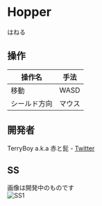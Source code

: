 # Hopper
はねる

## 操作
|操作名|手法|
|---|---|
|移動|WASD|
|シールド方向|マウス|

## 開発者
TerryBoy a.k.a 赤と髭 - [Twitter](https://twitter.com/akatohige)

## SS
画像は開発中のものです  
![SS1]( http://github.com/surigoma/hopper/ss/1.png "SS1")
